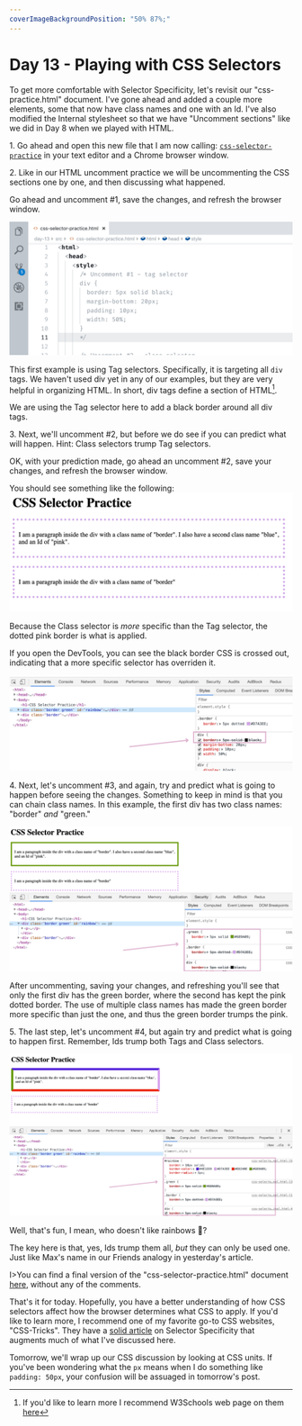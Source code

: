 ```yaml
---
coverImageBackgroundPosition: "50% 87%;"
---
```


# Day 13 - Playing with CSS Selectors

To get more comfortable with Selector Specificity, let's revisit our "css-practice.html" document.  I've gone ahead and added a couple more elements, some that now have class names and one with an Id.  I've also modified the Internal stylesheet so that we have "Uncomment sections" like we did in Day 8 when we played with HTML.

1\. Go ahead and open this new file that I am now calling: [`css-selector-practice`](src/css-selector-practice) in your text editor and a Chrome browser window. 

2\. Like in our HTML uncomment practice we will be uncommenting the CSS sections one by one, and then discussing what happened.

Go ahead and uncomment #1, save the changes, and refresh the browser window.

![](public/assets/uncomment-1.gif)

This first example is using Tag selectors.  Specifically, it is targeting all `div` tags.  We haven't used div yet in any of our examples, but they are very helpful in organizing HTML. In short, div tags define a section of HTML[^div].

We are using the Tag selector here to add a black border around all div tags.

3\. Next, we'll uncomment #2, but before we do see if you can predict what will happen. Hint: Class selectors trump Tag selectors.

OK, with your prediction made, go ahead an uncomment #2, save your changes, and refresh the browser window.

You should see something like the following:
![](public/assets/uncomment-2.png)

Because the Class selector is _more_ specific than the Tag selector, the dotted pink border is what is applied.

If you open the DevTools, you can see the black border CSS is crossed out, indicating that a more specific selector has overriden it.

![](public/assets/uncomment-2-devtools.png)

4\. Next, let's uncomment #3, and again, try and predict what is going to happen before seeing the changes.  Something to keep in mind is that you can chain class names.  In this example, the first div has two class names: "border" _and_ "green."

![](public/assets/uncomment-3.png)

After uncommenting, saving your changes, and refreshing you'll see that only the first div has the green border, where the second has kept the pink dotted border. The use of multiple class names has made the green border more specific than just the one, and thus the green border trumps the pink.

5\. The last step, let's uncomment #4, but again try and predict what is going to happen first.  Remember, Ids trump both Tags and Class selectors.

![](public/assets/uncomment-4.png)

Well, that's fun, I mean, who doesn't like rainbows 🌈?

The key here is that, yes, Ids trump them all, _but_ they can only be used one.  Just like Max's name in our Friends analogy in yesterday's article.

I>You can find a final version of the "css-selector-practice.html" document [here](src/css-selector-practice-final), without any of the comments.

That's it for today.  Hopefully, you have a better understanding of how CSS selectors affect how the browser determines what CSS to apply.  If you'd like to learn more, I recommend one of my favorite go-to CSS websites, "CSS-Tricks".  They have a [solid article](https://css-tricks.com/multiple-class-id-selectors/) on Selector Specificity that augments much of what I've discussed here.

Tomorrow, we'll wrap up our CSS discussion by looking at CSS units.  If you've been wondering what the `px` means when I do something like `padding: 50px`, your confusion will be assuaged in tomorrow's post.




[^div]:If you'd like to learn more I recommend W3Schools web page on them [here](https://www.w3schools.com/tags/tag_div.asp)